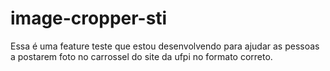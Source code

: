 # image-cropper-sti
Essa é uma feature teste que estou desenvolvendo para ajudar as pessoas a postarem foto no carrossel do site da ufpi no formato correto.
